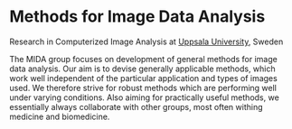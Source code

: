# Methods for Image Data Analysis

Research in Computerized Image Analysis at [Uppsala University](https://www.uu.se/en), Sweden

The MIDA group focuses on development of general methods for image data analysis. Our aim is to devise generally applicable methods, which work well independent of the particular application and types of images used. We therefore strive for robust methods which are performing well under varying conditions. Also aiming for practically useful methods, we essentially always collaborate with other groups, most often withing medicine and biomedicine.
